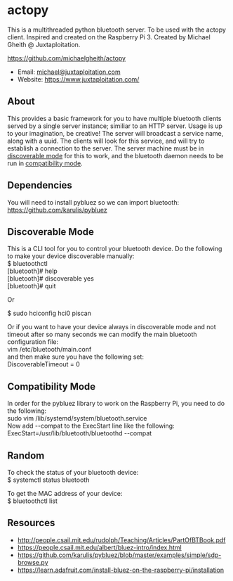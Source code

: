 # actopy
This is a multithreaded python bluetooth server.  To be used with the actopy client.  Inspired and created on the Raspberry Pi 3.  Created by Michael Gheith @ Juxtaploitation.

https://github.com/michaelgheith/actopy

* Email:  michael@juxtaploitation.com
* Website:  https://www.juxtaploitation.com/


## About
This provides a basic framework for you to have multiple bluetooth clients served by a single server instance; similiar to an HTTP server.  Usage is up to your imagination, be creative!  The server will broadcast a service name, along with a uuid.  The clients will look for this service, and will try to establish a connection to the server.  The server machine must be in [discoverable mode](#user-content-discoverable-mode) for this to work, and the bluetooth daemon needs to be run in [compatibility mode](#user-content-compatibility-mode).

## Dependencies
You will need to install pybluez so we can import bluetooth:<br/>
https://github.com/karulis/pybluez

## Discoverable Mode
This is a CLI tool for you to control your bluetooth device.  Do the following to make your device discoverable manually:<br/>
$ bluetoothctl<br/>
[bluetooth]# help<br/>
[bluetooth]# discoverable yes<br/>
[bluetooth]# quit<br/>

Or

$ sudo hciconfig hci0 piscan

Or if you want to have your device always in discoverable mode and not timeout after so many seconds we can modify the main bluetooth configuration file:<br/>
vim /etc/bluetooth/main.conf  
and then make sure you have the following set:<br/>
DiscoverableTimeout = 0

## Compatibility Mode
In order for the pybluez library to work on the Raspberry Pi, you need to do the following:<br/>
sudo vim /lib/systemd/system/bluetooth.service<br/>
Now add --compat to the ExecStart line like the following:<br/>
ExecStart=/usr/lib/bluetooth/bluetoothd --compat

## Random
To check the status of your bluetooth device:<br/>
$ systemctl status bluetooth

To get the MAC address of your device:<br/>
$ bluetoothctl list 

## Resources
* http://people.csail.mit.edu/rudolph/Teaching/Articles/PartOfBTBook.pdf
* https://people.csail.mit.edu/albert/bluez-intro/index.html
* https://github.com/karulis/pybluez/blob/master/examples/simple/sdp-browse.py
* https://learn.adafruit.com/install-bluez-on-the-raspberry-pi/installation
